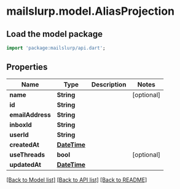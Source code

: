 # mailslurp.model.AliasProjection

## Load the model package
```dart
import 'package:mailslurp/api.dart';
```

## Properties
Name | Type | Description | Notes
------------ | ------------- | ------------- | -------------
**name** | **String** |  | [optional] 
**id** | **String** |  | 
**emailAddress** | **String** |  | 
**inboxId** | **String** |  | 
**userId** | **String** |  | 
**createdAt** | [**DateTime**](DateTime) |  | 
**useThreads** | **bool** |  | [optional] 
**updatedAt** | [**DateTime**](DateTime) |  | 

[[Back to Model list]](../README#documentation-for-models) [[Back to API list]](../README#documentation-for-api-endpoints) [[Back to README]](../README)


